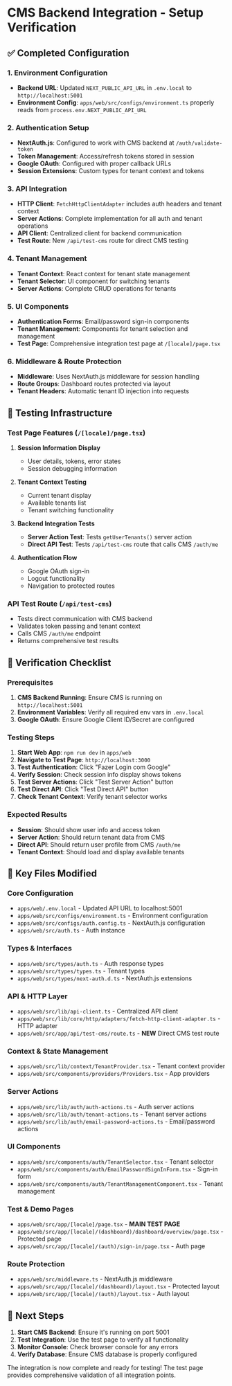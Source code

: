 # CMS Backend Integration - Setup Verification

## ✅ Completed Configuration

### 1. Environment Configuration

- **Backend URL**: Updated `NEXT_PUBLIC_API_URL` in `.env.local` to `http://localhost:5001`
- **Environment Config**: `apps/web/src/configs/environment.ts` properly reads from `process.env.NEXT_PUBLIC_API_URL`

### 2. Authentication Setup

- **NextAuth.js**: Configured to work with CMS backend at `/auth/validate-token`
- **Token Management**: Access/refresh tokens stored in session
- **Google OAuth**: Configured with proper callback URLs
- **Session Extensions**: Custom types for tenant context and tokens

### 3. API Integration

- **HTTP Client**: `FetchHttpClientAdapter` includes auth headers and tenant context
- **Server Actions**: Complete implementation for all auth and tenant operations
- **API Client**: Centralized client for backend communication
- **Test Route**: New `/api/test-cms` route for direct CMS testing

### 4. Tenant Management

- **Tenant Context**: React context for tenant state management
- **Tenant Selector**: UI component for switching tenants
- **Server Actions**: Complete CRUD operations for tenants

### 5. UI Components

- **Authentication Forms**: Email/password sign-in components
- **Tenant Management**: Components for tenant selection and management
- **Test Page**: Comprehensive integration test page at `/[locale]/page.tsx`

### 6. Middleware & Route Protection

- **Middleware**: Uses NextAuth.js middleware for session handling
- **Route Groups**: Dashboard routes protected via layout
- **Tenant Headers**: Automatic tenant ID injection into requests

## 🧪 Testing Infrastructure

### Test Page Features (`/[locale]/page.tsx`)

1. **Session Information Display**

    - User details, tokens, error states
    - Session debugging information

2. **Tenant Context Testing**

    - Current tenant display
    - Available tenants list
    - Tenant switching functionality

3. **Backend Integration Tests**

    - **Server Action Test**: Tests `getUserTenants()` server action
    - **Direct API Test**: Tests `/api/test-cms` route that calls CMS `/auth/me`

4. **Authentication Flow**
    - Google OAuth sign-in
    - Logout functionality
    - Navigation to protected routes

### API Test Route (`/api/test-cms`)

- Tests direct communication with CMS backend
- Validates token passing and tenant context
- Calls CMS `/auth/me` endpoint
- Returns comprehensive test results

## 🔧 Verification Checklist

### Prerequisites

1. **CMS Backend Running**: Ensure CMS is running on `http://localhost:5001`
2. **Environment Variables**: Verify all required env vars in `.env.local`
3. **Google OAuth**: Ensure Google Client ID/Secret are configured

### Testing Steps

1. **Start Web App**: `npm run dev` in `apps/web`
2. **Navigate to Test Page**: `http://localhost:3000`
3. **Test Authentication**: Click "Fazer Login com Google"
4. **Verify Session**: Check session info display shows tokens
5. **Test Server Actions**: Click "Test Server Action" button
6. **Test Direct API**: Click "Test Direct API" button
7. **Check Tenant Context**: Verify tenant selector works

### Expected Results

- **Session**: Should show user info and access token
- **Server Action**: Should return tenant data from CMS
- **Direct API**: Should return user profile from CMS `/auth/me`
- **Tenant Context**: Should load and display available tenants

## 📁 Key Files Modified

### Core Configuration

- `apps/web/.env.local` - Updated API URL to localhost:5001
- `apps/web/src/configs/environment.ts` - Environment configuration
- `apps/web/src/configs/auth.config.ts` - NextAuth.js configuration
- `apps/web/src/auth.ts` - Auth instance

### Types & Interfaces

- `apps/web/src/types/auth.ts` - Auth response types
- `apps/web/src/types/types.ts` - Tenant types
- `apps/web/src/types/next-auth.d.ts` - NextAuth.js extensions

### API & HTTP Layer

- `apps/web/src/lib/api-client.ts` - Centralized API client
- `apps/web/src/lib/core/http/adapters/fetch-http-client-adapter.ts` - HTTP adapter
- `apps/web/src/app/api/test-cms/route.ts` - **NEW** Direct CMS test route

### Context & State Management

- `apps/web/src/lib/context/TenantProvider.tsx` - Tenant context provider
- `apps/web/src/components/providers/Providers.tsx` - App providers

### Server Actions

- `apps/web/src/lib/auth/auth-actions.ts` - Auth server actions
- `apps/web/src/lib/auth/tenant-actions.ts` - Tenant server actions
- `apps/web/src/lib/auth/email-password-actions.ts` - Email/password actions

### UI Components

- `apps/web/src/components/auth/TenantSelector.tsx` - Tenant selector
- `apps/web/src/components/auth/EmailPasswordSignInForm.tsx` - Sign-in form
- `apps/web/src/components/auth/TenantManagementComponent.tsx` - Tenant management

### Test & Demo Pages

- `apps/web/src/app/[locale]/page.tsx` - **MAIN TEST PAGE**
- `apps/web/src/app/[locale]/(dashboard)/dashboard/overview/page.tsx` - Protected page
- `apps/web/src/app/[locale]/(auth)/sign-in/page.tsx` - Auth page

### Route Protection

- `apps/web/src/middleware.ts` - NextAuth.js middleware
- `apps/web/src/app/[locale]/(dashboard)/layout.tsx` - Protected layout
- `apps/web/src/app/[locale]/(auth)/layout.tsx` - Auth layout

## 🚀 Next Steps

1. **Start CMS Backend**: Ensure it's running on port 5001
2. **Test Integration**: Use the test page to verify all functionality
3. **Monitor Console**: Check browser console for any errors
4. **Verify Database**: Ensure CMS database is properly configured

The integration is now complete and ready for testing! The test page provides comprehensive validation of all
integration points.
